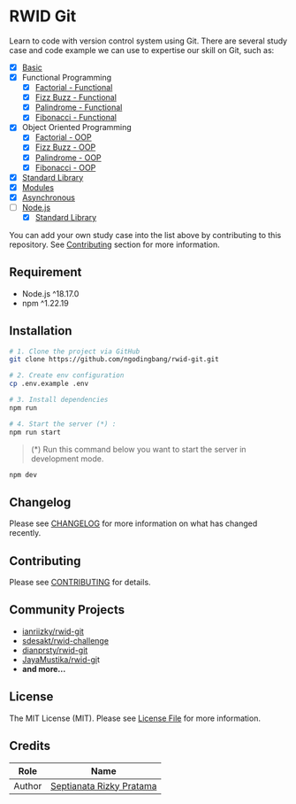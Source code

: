 # RWID Git

Learn to code with version control system using Git. There are several study case and code example we can use to expertise our skill on Git, such as:

- [X] [Basic](pages/basic/index.html)
- [X] Functional Programming
  - [X] [Factorial - Functional](pages/functional/factorial.html)
  - [X] [Fizz Buzz - Functional](pages/functional/fizz-buzz.html)
  - [X] [Palindrome - Functional](pages/functional/palindrome.html)
  - [X] [Fibonacci - Functional](pages/functional/fibonacci.html)
- [X] Object Oriented Programming
  - [X] [Factorial - OOP](pages/oop/factorial.html)
  - [X] [Fizz Buzz - OOP](pages/oop/fizz-buzz.html)
  - [X] [Palindrome - OOP](pages/oop/palindrome.html)
  - [X] [Fibonacci - OOP](pages/oop/fibonacci.html)
- [X] [Standard Library](pages/standard-library/index.html)
- [X] [Modules](pages/modules/index.html)
- [X] [Asynchronous](pages/asynchronous/index.html)
- [ ] [Node.js](pages/nodejs/index.html)
  - [X] [Standard Library](pages/nodejs/standard-library/index.html)

You can add your own study case into the list above by contributing to this repository. See [Contributing](#contributing) section for more information.

## Requirement

- Node.js ^18.17.0
- npm ^1.22.19

## Installation

```bash
# 1. Clone the project via GitHub
git clone https://github.com/ngodingbang/rwid-git.git

# 2. Create env configuration
cp .env.example .env

# 3. Install dependencies
npm run

# 4. Start the server (*) :
npm run start
```

> (\*) Run this command below you want to start the server in development mode.

```bash
npm dev
```

## Changelog

Please see [CHANGELOG](CHANGELOG.md) for more information on what has changed recently.

## Contributing

Please see [CONTRIBUTING](CONTRIBUTING.md) for details.

## Community Projects

- [ianriizky/rwid-git](https://github.com/ianriizky/rwid-git)
- [sdesakt/rwid-challenge](https://github.com/sdesakt/rwid-challenge)
- [dianprsty/rwid-git](https://github.com/dianprsty/rwid-git)
- [JayaMustika/rwid-gi](https://github.com/JayaMustika/rwid-git)t
- **and more...**

## License

The MIT License (MIT). Please see [License File](LICENSE.md) for more information.

## Credits

| Role   | Name                                                  |
| ------ | ----------------------------------------------------- |
| Author | [Septianata Rizky Pratama](https://github.com/ianriizky) |
